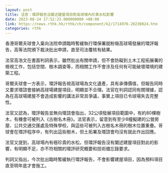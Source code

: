 ```yaml
---
layout: post
title: 法官：環評報告沒闡述建屋項目對高球場內珍貴水松影響
date: 2023-08-24 17:52:23.000000000 +08:00
link: https://news.rthk.hk/rthk/ch/component/k2/1714976-20230824.htm
categories: rthk
---
```


香港哥爾夫球會入稟向法院申請臨時暫緩執行環保署就粉嶺高球場發展的環評報告，高等法院頒下裁決批出申請，直至司法覆核有結果。

法官高浩文在書面判詞表示，雖然批出有關申請，但不會防礙到土木工程拓展署的檢視工作，包括空間、樹木調查等，而相關工作不會涉及任何有可能破壞環境的建築工程。

哥爾夫球會一方表示，環評報告視高球場為文化遺產，具有承傳價值，但報告同時又要求環諮會接納高球場建屋項目，明顯並不合理。法官在判詞認同有關理據，認為在高球場建屋不會造成影響的講法非常具爭議，事實上項目已令球場失去完整性。

法官又認為，環評報告並無向環諮會指出，32公頃發展項目範圍中，有約80棵樹木，有機會可被列入《古樹名木冊》。法官表示，留意到有至少8幢擬建的公營房屋、公共交通交匯處及特殊學校，與這些可被列入古樹名木冊的樹木位置重疊。哥球會在環評程序中，有列出這些樹木，但土拓署及環諮會均沒有就此作出回應。

法官又提到，高球場內有極珍貴的水松，但環評報告沒有闡述建屋項目對此的影響，有明顯不足，亦不符相關的環評研究概要和技術備忘錄要求。

判詞又指出，今次批出臨時暫緩執行環評報告，不會影響建屋項目，因為預料項目直至明年底才會施工。
